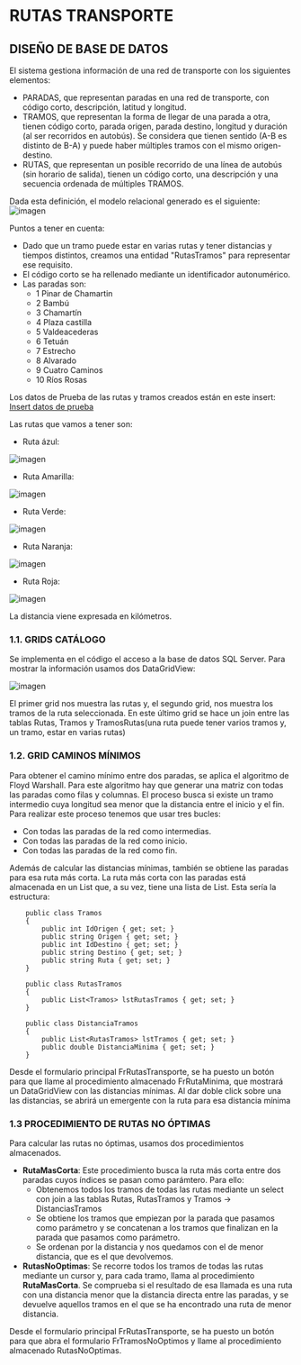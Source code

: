 # RUTAS TRANSPORTE

## DISEÑO DE BASE DE DATOS
El sistema gestiona información de una red de transporte con los siguientes elementos:
- PARADAS, que representan paradas en una red de transporte, con código corto, descripción, latitud y longitud.
- TRAMOS, que representan la forma de llegar de una parada a otra, tienen código corto, parada origen, parada destino, longitud y duración (al ser recorridos en autobús). Se considera que tienen sentido (A-B es distinto de B-A) y puede haber múltiples tramos con el mismo origen-destino.
- RUTAS, que representan un posible recorrido de una línea de autobús (sin horario de salida), tienen un código corto, una descripción y una secuencia ordenada de múltiples TRAMOS.

Dada esta definición, el modelo relacional generado es el siguiente:
![imagen](https://user-images.githubusercontent.com/37666654/154796768-dcaa2036-5013-4806-bf46-448934b14273.png)

Puntos a tener en cuenta:
- Dado que un tramo puede estar en varias rutas y tener distancias y tiempos distintos, creamos una entidad "RutasTramos" para representar ese requisito.
- El código corto se ha rellenado mediante un identificador autonumérico.
- Las paradas son:
  - 1 Pinar de Chamartin
  - 2 Bambú
  - 3 Chamartín
  - 4 Plaza castilla
  - 5 Valdeacederas
  - 6 Tetuán
  - 7 Estrecho
  - 8 Alvarado
  - 9 Cuatro Caminos
  - 10 Ríos Rosas

Los datos de Prueba de las rutas y tramos creados están en este insert:
[Insert datos de prueba](https://github.com/Asurbanipal1977/RutasTransporte/blob/main/Insert.sql)

Las rutas que vamos a tener son:

- Ruta ázul:


![imagen](https://user-images.githubusercontent.com/37666654/155022029-6ab2d620-920a-43b1-a592-10f2d5065649.png)


- Ruta Amarilla:


 ![imagen](https://user-images.githubusercontent.com/37666654/155022090-cb8a7e62-1c86-4907-a16e-98bff2a957e0.png)

- Ruta Verde:


![imagen](https://user-images.githubusercontent.com/37666654/155022129-51f8a89e-d83e-4121-bc09-2884dafc2505.png)

- Ruta Naranja:


![imagen](https://user-images.githubusercontent.com/37666654/155022154-4ffb791e-f199-4dcc-8b51-f6c05b943a01.png)

- Ruta Roja:


![imagen](https://user-images.githubusercontent.com/37666654/155022215-59542041-fb1f-4c67-9b9a-a004c45e0a9c.png)

La distancia viene expresada en kilómetros.


### 1.1. GRIDS CATÁLOGO

Se implementa en el código el acceso a la base de datos SQL Server. Para mostrar la información usamos dos DataGridView:


![imagen](https://user-images.githubusercontent.com/37666654/155023014-6f9806fb-1841-42fe-ba74-2071065f85b3.png)

El primer grid nos muestra las rutas y, el segundo grid, nos muestra los tramos de la ruta seleccionada. En este último grid se hace un join entre las tablas Rutas, Tramos y TramosRutas(una ruta puede tener varios tramos y, un tramo, estar en varias rutas)

### 1.2. GRID CAMINOS MÍNIMOS

Para obtener el camino mínimo entre dos paradas, se aplica el algoritmo de Floyd Warshall. Para este algoritmo hay que generar una matriz con todas las paradas como filas y columnas. 
El proceso busca si existe un tramo intermedio cuya longitud sea menor que la distancia entre el inicio y el fin. Para realizar este proceso tenemos que usar tres bucles:
- Con todas las paradas de la red como intermedias.
- Con todas las paradas de la red como inicio.
- Con todas las paradas de la red como fin.

Además de calcular las distancias mínimas, también se obtiene las paradas para esa ruta más corta. La ruta más corta con las paradas está almacenada en un List<RutasTramos> que, a su vez, tiene una lista de List<Tramos>. Esta sería la estructura:
```
    public class Tramos
    {
        public int IdOrigen { get; set; }
        public string Origen { get; set; }
        public int IdDestino { get; set; }
        public string Destino { get; set; }
        public string Ruta { get; set; }
    }

    public class RutasTramos
    {
        public List<Tramos> lstRutasTramos { get; set; }
    } 
  
    public class DistanciaTramos
    {
        public List<RutasTramos> lstTramos { get; set; }
        public double DistanciaMinima { get; set; }
    }
 ```
Desde el formulario principal FrRutasTransporte, se ha puesto un botón para que llame al procedimiento almacenado FrRutaMinima, que mostrará un DataGridView con las distancias mínimas. Al dar doble click sobre una las distancias, se abrirá un emergente con la ruta para esa distancia mínima

### 1.3 PROCEDIMIENTO DE RUTAS NO ÓPTIMAS

Para calcular las rutas no óptimas, usamos dos procedimientos almacenados. 
- **RutaMasCorta**: Este procedimiento busca la ruta más corta entre dos paradas cuyos índices se pasan como parámtero. Para ello:
  - Obtenemos todos los tramos de todas las rutas mediante un select con join a las tablas Rutas, RutasTramos y Tramos -> DistanciasTramos
  - Se obtiene los tramos que empiezan por la parada que pasamos como parámetro y se concatenan a los tramos que finalizan en la parada que pasamos como parámetro.
  - Se ordenan por la distancia y nos quedamos con el de menor distancia, que es el que devolvemos.
- **RutasNoOptimas**: Se recorre todos los tramos de todas las rutas mediante un cursor y, para cada tramo, llama al procedimiento **RutaMasCorta**. Se comprueba si el resultado de esa llamada es una ruta con una distancia menor que la distancia directa entre las paradas, y se devuelve aquellos tramos en el que se ha encontrado una ruta de menor distancia.
  
Desde el formulario principal FrRutasTransporte, se ha puesto un botón para que abra el formulario FrTramosNoOptimos y llame al procedimiento almacenado RutasNoOptimas.
  
  
